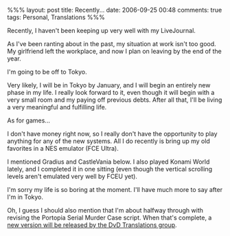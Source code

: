 %%%
layout: post
title: Recently...
date: 2006-09-25 00:48
comments: true
tags: Personal, Translations
%%%

Recently, I haven't been keeping up very well with my LiveJournal.

As I've been ranting about in the past, my situation at work isn't too good. My girlfriend left the workplace, and
now I plan on leaving by the end of the year.

I'm going to be off to Tokyo.

Very likely, I will be in Tokyo by January, and I will begin an entirely new phase in my life. I really look forward
to it, even though it will begin with a very small room and my paying off previous debts. After all that, I'll be
living a very meaningful and fulfilling life.

As for games...

I don't have money right now, so I really don't have the opportunity to play anything for any of the new systems.
All I do recently is bring up my old favorites in a NES emulator (FCE Ultra).

I mentioned Gradius and CastleVania below. I also played Konami World lately, and I completed it in one sitting
(even though the vertical scrolling levels aren't emulated very well by FCEU yet).

I'm sorry my life is so boring at the moment. I'll have much more to say after I'm in Tokyo.

Oh, I guess I should also mention that I'm about halfway through with revising
the Portopia Serial Murder Case script. When that's complete, a
[new version will be released by the DvD Translations group](http://dvdtranslations.eludevisibility.org/portopia.html).
